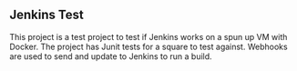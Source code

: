 ## Jenkins Test
This project is a test project to test if Jenkins works on a spun up VM with Docker.
The project has Junit tests for a square to test against.
Webhooks are used to send and update to Jenkins to run a build.